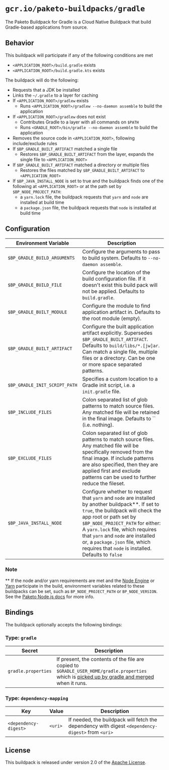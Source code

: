 # `gcr.io/paketo-buildpacks/gradle`

The Paketo Buildpack for Gradle is a Cloud Native Buildpack that build Gradle-based applications from source.

## Behavior

This buildpack will participate if any of the following conditions are met

* `<APPLICATION_ROOT>/build.gradle` exists
* `<APPLICATION_ROOT>/build.gradle.kts` exists

The buildpack will do the following:

* Requests that a JDK be installed
* Links the `~/.gradle` to a layer for caching
* If `<APPLICATION_ROOT>/gradlew` exists
  * Runs `<APPLICATION_ROOT>/gradlew --no-daemon assemble` to build the application
* If `<APPLICATION_ROOT>/gradlew` does not exist
  * Contributes Gradle to a layer with all commands on `$PATH`
  * Runs `<GRADLE_ROOT>/bin/gradle --no-daemon assemble` to build the application
* Removes the source code in `<APPLICATION_ROOT>`, following include/exclude rules
* If `$BP_GRADLE_BUILT_ARTIFACT` matched a single file
  * Restores `$BP_GRADLE_BUILT_ARTIFACT` from the layer, expands the single file to `<APPLICATION_ROOT>`
* If `$BP_GRADLE_BUILT_ARTIFACT` matched a directory or multiple files
  * Restores the files matched by `$BP_GRADLE_BUILT_ARTIFACT` to `<APPLICATION_ROOT>`
* If `$BP_JAVA_INSTALL_NODE` is set to true and the buildpack finds one of the following at `<APPLICATION_ROOT>` or at the path set by `$BP_NODE_PROJECT_PATH`:
  * a `yarn.lock` file, the buildpack requests that `yarn` and `node` are installed at build time
  * a `package.json` file, the buildpack requests that `node` is installed at build time

## Configuration

| Environment Variable         | Description                                                                                                                                                                                                                          |
| ---------------------------- | ------------------------------------------------------------------------------------------------------------------------------------------------------------------------------------------------------------------------------------ |
| `$BP_GRADLE_BUILD_ARGUMENTS` | Configure the arguments to pass to build system. Defaults to `--no-daemon assemble`.                                                                                                                                                 |
| `$BP_GRADLE_BUILD_FILE`      | Configure the location of the build configuration file. If it doesn't exist this build pack will not be applied. Defaults to `build.gradle`.                                                                                         |
| `$BP_GRADLE_BUILT_MODULE`    | Configure the module to find application artifact in. Defaults to the root module (empty).                                                                                                                                           |
| `$BP_GRADLE_BUILT_ARTIFACT`  | Configure the built application artifact explicitly. Supersedes `$BP_GRADLE_BUILT_ARTIFACT`. Defaults to `build/libs/*.[jw]ar`. Can match a single file, multiple files or a directory. Can be one or more space separated patterns. |
| `$BP_GRADLE_INIT_SCRIPT_PATH`  | Specifies a custom location to a Gradle init script, i.e. a `init.gradle` file. |
| `$BP_INCLUDE_FILES`         | Colon separated list of glob patterns to match source files. Any matched file will be retained in the final image. Defaults to `` (i.e. nothing).                                                                                               |
| `$BP_EXCLUDE_FILES`         | Colon separated list of glob patterns to match source files. Any matched file will be specifically removed from the final image. If include patterns are also specified, then they are applied first and exclude patterns can be used to further reduce the fileset. |
| `$BP_JAVA_INSTALL_NODE`    | Configure whether to request that `yarn` and `node` are installed by another buildpack**. If set to `true`, the buildpack will check the app root or path set by `$BP_NODE_PROJECT_PATH` for either: A `yarn.lock` file, which requires that `yarn` and `node` are installed or, a `package.json` file, which requires that `node` is installed. Defaults to `false`

### Note
** If the node and/or yarn requirements are met and the [Node Engine](https://github.com/paketo-buildpacks/node-engine) or [Yarn](https://github.com/paketo-buildpacks/yarn) participate in the build, environment variables related to these buildpacks can be set, such as `BP_NODE_PROJECT_PATH` or `BP_NODE_VERSION`. See the [Paketo Node.js docs](https://paketo.io/docs/howto/nodejs/) for more info.

## Bindings

The buildpack optionally accepts the following bindings:

### Type: `gradle`

| Secret              | Description                                                                                                                                                                                                                                            |
| ------------------- | ------------------------------------------------------------------------------------------------------------------------------------------------------------------------------------------------------------------------------------------------------ |
| `gradle.properties` | If present, the contents of the file are copied to `$GRADLE_USER_HOME/gradle.properties` which is [picked up by gradle and merged](https://docs.gradle.org/current/userguide/build_environment.html#sec:gradle_configuration_properties) when it runs. |

### Type: `dependency-mapping`

| Key                   | Value   | Description                                                                                       |
| --------------------- | ------- | ------------------------------------------------------------------------------------------------- |
| `<dependency-digest>` | `<uri>` | If needed, the buildpack will fetch the dependency with digest `<dependency-digest>` from `<uri>` |

## License

This buildpack is released under version 2.0 of the [Apache License][a].

[a]: http://www.apache.org/licenses/LICENSE-2.0
